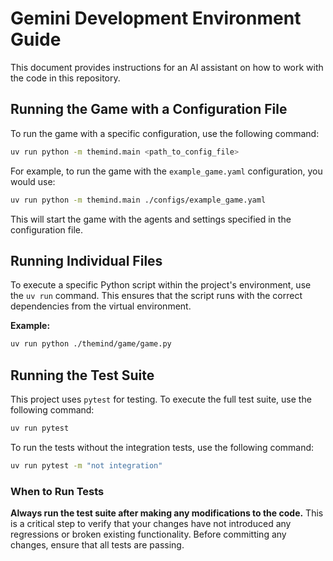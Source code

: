 # Gemini Development Environment Guide

This document provides instructions for an AI assistant on how to work with the code in this repository.

## Running the Game with a Configuration File

To run the game with a specific configuration, use the following command:

```bash
uv run python -m themind.main <path_to_config_file>
```

For example, to run the game with the `example_game.yaml` configuration, you would use:

```bash
uv run python -m themind.main ./configs/example_game.yaml
```

This will start the game with the agents and settings specified in the configuration file.

## Running Individual Files

To execute a specific Python script within the project's environment, use the `uv run` command. This ensures that the script runs with the correct dependencies from the virtual environment.

**Example:**

```bash
uv run python ./themind/game/game.py
```

## Running the Test Suite

This project uses `pytest` for testing. To execute the full test suite, use the following command:

```bash
uv run pytest
```

To run the tests without the integration tests, use the following command:

```bash
uv run pytest -m "not integration"
```

### When to Run Tests

**Always run the test suite after making any modifications to the code.** This is a critical step to verify that your changes have not introduced any regressions or broken existing functionality. Before committing any changes, ensure that all tests are passing.
